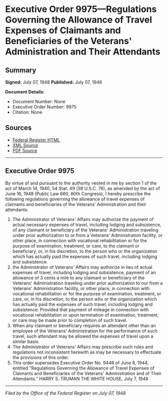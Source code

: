 # Executive Order 9975—Regulations Governing the Allowance of Travel Expenses of Claimants and Beneficiaries of the Veterans' Administration and Their Attendants

## Summary

**Signed:** July 07, 1948
**Published:** July 07, 1948

**Document Details:**
- Document Number: None
- Executive Order Number: 9975
- Citation: None

## Sources
- [Federal Register HTML](https://www.presidency.ucsb.edu/documents/executive-order-9975-regulations-governing-the-allowance-travel-expenses-claimants-and)
- [XML Source](None)
- [PDF Source](None)

---

## Executive Order 9975

By virtue of and pursuant to the authority vested in me by section 1 of the act of March 14, 1940, 54 Stat. 49 (38 U.S.C. 76), as amended by the act of June 16, 1948 (Public Law 660, 80th Congress), I hereby prescribe the following regulations governing the allowance of travel expenses of claimants and beneficiaries of the Veterans' Administration and their attendants:
1. The Administrator of Veterans' Affairs may authorize the payment of actual necessary expenses of travel, including lodging and subsistence, of any claimant or beneficiary of the Veterans' Administration traveling under prior authorization to or from a Veterans' Administration facility, or other place, in connection with vocational rehabilitation or for the purpose of examination, treatment, or care, to the claimant or beneficiary, or, in his discretion, to the person who or the organization which has actually paid the expenses of such travel, including lodging and subsistence.
2. the Administrator of Veterans' Affairs may authorize in lieu of actual expenses of travel, including lodging and subsistence, payment of an allowance of 3 cents a mile to any claimant or beneficiary of the Veterans' Administration traveling under prior authorization to our from a Veterans' Administration facility, or other place, in connection with vocational rehabilitation or for the purpose of examination, treatment, or care, or, in his discretion, to the person who or the organization which has actually paid the expenses of such travel, including lodging and subsistence: Provided that payment of mileage in connection with vocational rehabilitation or upon termination of examination, treatment, or care may be made prior to completion of such travel.
3. When any claimant or beneficiary requires an attendant other than an employee of the Veterans' Administration for the performance of such travel, such attendant may be allowed the expenses of travel upon a similar basis.
4. The Administrator of Veterans' Affairs may prescribe such rules and regulations not inconsistent herewith as may be necessary to effectuate the provisions of this order.
5. This order supersedes Executive Order No. 9446 of June 8, 1944, entitled "Regulations Governing the Allowance of Travel Expenses of Claimants and Beneficiaries of the Veterans' Administration and of Their Attendants."
HARRY S. TRUMAN
THE WHITE HOUSE,
July 7, 1948

---

*Filed by the Office of the Federal Register on July 07, 1948*
